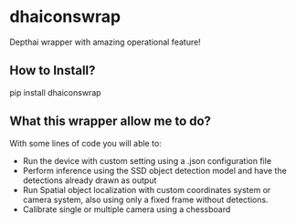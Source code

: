 # dhaiconswrap

Depthai wrapper with amazing operational feature!

## How to Install?

pip install dhaiconswrap

## What this wrapper allow me to do?

With some lines of code you will able to:

- Run the device with custom setting using a .json configuration file
- Perform inference using the SSD object detection model and have the detections already drawn as output
- Run Spatial object localization with custom coordinates system or camera system, also using only a fixed frame without detections.
- Calibrate single or multiple camera using a chessboard
